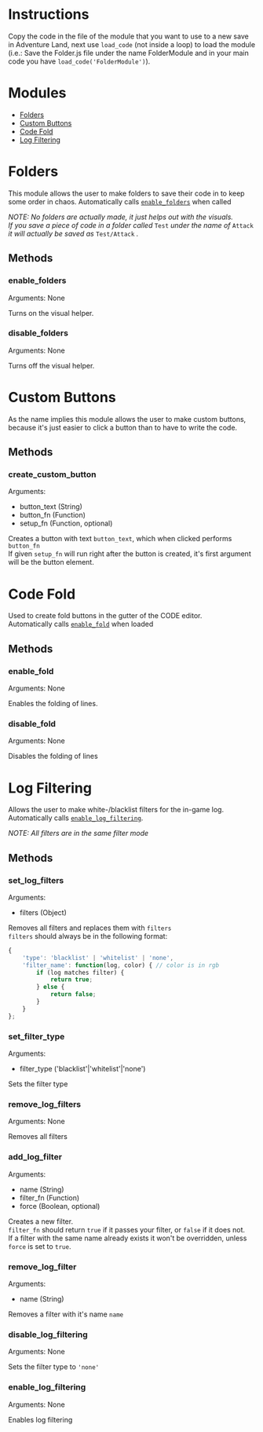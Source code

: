 # Instructions
Copy the code in the file of the module that you want to use to a new save in Adventure Land, next use `load_code` (not inside a loop) to load the module (i.e.: Save the Folder.js file under the name FolderModule and in your main code you have `load_code('FolderModule')`).

# Modules
* [Folders](#folders)
* [Custom Buttons](#custom-buttons)
* [Code Fold](#code-fold)
* [Log Filtering](#log-filtering)

# Folders
This module allows the user to make folders to save their code in to keep some order in chaos.
Automatically calls [`enable_folders`](#enable_folders) when called

_NOTE: No folders are actually made, it just helps out with the visuals._  
_If you save a piece of code in a folder called_ `Test` _under the name of_ `Attack` _it will actually be saved as_ `Test/Attack` _._

## Methods

### enable_folders
Arguments: None

Turns on the visual helper.

### disable_folders
Arguments: None

Turns off the visual helper.

# Custom Buttons
As the name implies this module allows the user to make custom buttons, because it's just easier to click a button than to have to write the code.

## Methods

### create_custom_button
Arguments:
* button_text (String)
* button_fn (Function)
* setup_fn (Function, optional)

Creates a button with text `button_text`, which when clicked performs `button_fn`  
If given `setup_fn` will run right after the button is created, it's first argument will be the button element.

# Code Fold
Used to create fold buttons in the gutter of the CODE editor.  
Automatically calls [`enable_fold`](#enable_fold) when loaded

## Methods

### enable_fold
Arguments: None

Enables the folding of lines.

### disable_fold
Arguments: None

Disables the folding of lines

# Log Filtering
Allows the user to make white-/blacklist filters for the in-game log.
Automatically calls [`enable_log_filtering`](#enable_log_filtering).

_NOTE: All filters are in the same filter mode_

## Methods
### set_log_filters
Arguments:
* filters (Object)

Removes all filters and replaces them with `filters`  
`filters` should always be in the following format:
```js
{
	'type': 'blacklist' | 'whitelist' | 'none',
	'filter_name': function(log, color) { // color is in rgb
		if (log matches filter) {
			return true;
		} else {
			return false;
		}
	}
};
```

### set_filter_type
Arguments:
* filter_type ('blacklist'|'whitelist'|'none')

Sets the filter type

### remove_log_filters
Arguments: None

Removes all filters

### add_log_filter
Arguments:
* name (String)
* filter_fn (Function)
* force (Boolean, optional)

Creates a new filter.  
`filter_fn` should return `true` if it passes your filter, or `false` if it does not.  
If a filter with the same name already exists it won't be overridden, unless `force` is set to `true`.

### remove_log_filter
Arguments:
* name (String)

Removes a filter with it's name `name`

### disable_log_filtering
Arguments: None

Sets the filter type to `'none'`

### enable_log_filtering
Arguments: None

Enables log filtering

